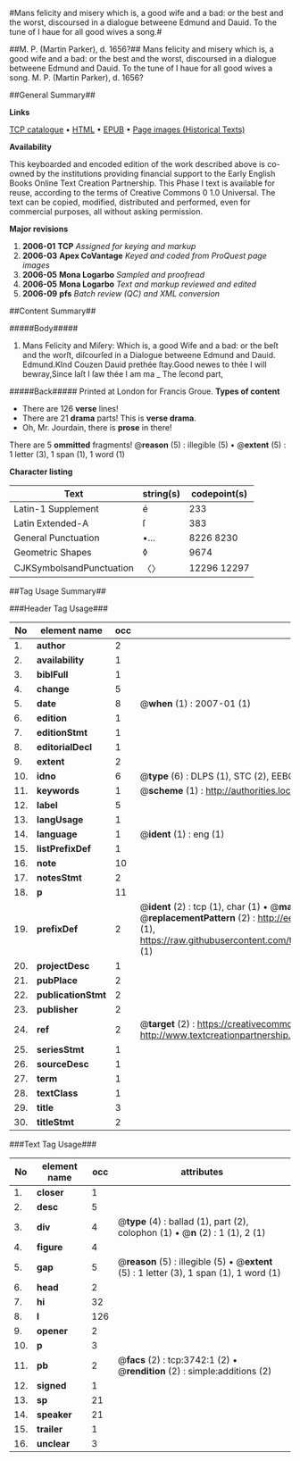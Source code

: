 #Mans felicity and misery which is, a good wife and a bad: or the best and the worst, discoursed in a dialogue betweene Edmund and Dauid. To the tune of I haue for all good wives a song.#

##M. P. (Martin Parker), d. 1656?##
Mans felicity and misery which is, a good wife and a bad: or the best and the worst, discoursed in a dialogue betweene Edmund and Dauid. To the tune of I haue for all good wives a song.
M. P. (Martin Parker), d. 1656?

##General Summary##

**Links**

[TCP catalogue](http://www.ota.ox.ac.uk/tcp/)  • 
[HTML](http://tei.it.ox.ac.uk/tcp/Texts-HTML/free/A08/A08969.html)  • 
[EPUB](http://tei.it.ox.ac.uk/tcp/Texts-EPUB/free/A08/A08969.epub) • 
[Page images (Historical Texts)](https://data.historicaltexts.jisc.ac.uk/view?pubId=eebo-99839333e&pageId=eebo-99839333e-3742-1)

**Availability**

This keyboarded and encoded edition of the
	       work described above is co-owned by the institutions
	       providing financial support to the Early English Books
	       Online Text Creation Partnership. This Phase I text is
	       available for reuse, according to the terms of Creative
	       Commons 0 1.0 Universal. The text can be copied,
	       modified, distributed and performed, even for
	       commercial purposes, all without asking permission.

**Major revisions**

1. __2006-01__ __TCP__ *Assigned for keying and markup*
1. __2006-03__ __Apex CoVantage__ *Keyed and coded from ProQuest page images*
1. __2006-05__ __Mona Logarbo__ *Sampled and proofread*
1. __2006-05__ __Mona Logarbo__ *Text and markup reviewed and edited*
1. __2006-09__ __pfs__ *Batch review (QC) and XML conversion*

##Content Summary##

#####Body#####

1. Mans Felicity and Miſery: Which is, a good Wife and a bad: or the beſt and the worſt, diſcourſed in a Dialogue betweene Edmund and Dauid.
Edmund.KInd Couzen Dauid prethée ſtay.Good newes to thée I will bewray,Since laſt I ſaw thée I am ma
    _ The ſecond part,

#####Back#####
Printed at London for Francis Groue.
**Types of content**

  * There are 126 **verse** lines!
  * There are 21 **drama** parts! This is **verse drama**.
  * Oh, Mr. Jourdain, there is **prose** in there!

There are 5 **ommitted** fragments! 
 @__reason__ (5) : illegible (5)  •  @__extent__ (5) : 1 letter (3), 1 span (1), 1 word (1)

**Character listing**


|Text|string(s)|codepoint(s)|
|---|---|---|
|Latin-1 Supplement|é|233|
|Latin Extended-A|ſ|383|
|General Punctuation|•…|8226 8230|
|Geometric Shapes|◊|9674|
|CJKSymbolsandPunctuation|〈〉|12296 12297|

##Tag Usage Summary##

###Header Tag Usage###

|No|element name|occ|attributes|
|---|---|---|---|
|1.|__author__|2||
|2.|__availability__|1||
|3.|__biblFull__|1||
|4.|__change__|5||
|5.|__date__|8| @__when__ (1) : 2007-01 (1)|
|6.|__edition__|1||
|7.|__editionStmt__|1||
|8.|__editorialDecl__|1||
|9.|__extent__|2||
|10.|__idno__|6| @__type__ (6) : DLPS (1), STC (2), EEBO-CITATION (1), PROQUEST (1), VID (1)|
|11.|__keywords__|1| @__scheme__ (1) : http://authorities.loc.gov/ (1)|
|12.|__label__|5||
|13.|__langUsage__|1||
|14.|__language__|1| @__ident__ (1) : eng (1)|
|15.|__listPrefixDef__|1||
|16.|__note__|10||
|17.|__notesStmt__|2||
|18.|__p__|11||
|19.|__prefixDef__|2| @__ident__ (2) : tcp (1), char (1)  •  @__matchPattern__ (2) : ([0-9\-]+):([0-9IVX]+) (1), (.+) (1)  •  @__replacementPattern__ (2) : http://eebo.chadwyck.com/downloadtiff?vid=$1&page=$2 (1), https://raw.githubusercontent.com/textcreationpartnership/Texts/master/tcpchars.xml#$1 (1)|
|20.|__projectDesc__|1||
|21.|__pubPlace__|2||
|22.|__publicationStmt__|2||
|23.|__publisher__|2||
|24.|__ref__|2| @__target__ (2) : https://creativecommons.org/publicdomain/zero/1.0/ (1), http://www.textcreationpartnership.org/docs/. (1)|
|25.|__seriesStmt__|1||
|26.|__sourceDesc__|1||
|27.|__term__|1||
|28.|__textClass__|1||
|29.|__title__|3||
|30.|__titleStmt__|2||


###Text Tag Usage###

|No|element name|occ|attributes|
|---|---|---|---|
|1.|__closer__|1||
|2.|__desc__|5||
|3.|__div__|4| @__type__ (4) : ballad (1), part (2), colophon (1)  •  @__n__ (2) : 1 (1), 2 (1)|
|4.|__figure__|4||
|5.|__gap__|5| @__reason__ (5) : illegible (5)  •  @__extent__ (5) : 1 letter (3), 1 span (1), 1 word (1)|
|6.|__head__|2||
|7.|__hi__|32||
|8.|__l__|126||
|9.|__opener__|2||
|10.|__p__|3||
|11.|__pb__|2| @__facs__ (2) : tcp:3742:1 (2)  •  @__rendition__ (2) : simple:additions (2)|
|12.|__signed__|1||
|13.|__sp__|21||
|14.|__speaker__|21||
|15.|__trailer__|1||
|16.|__unclear__|3||
